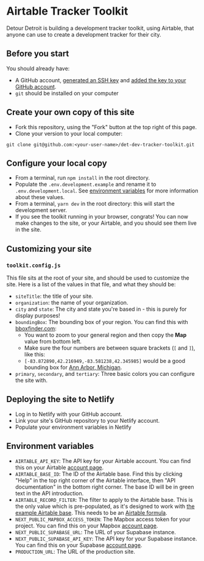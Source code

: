 # Airtable Tracker Toolkit

Detour Detroit is building a development tracker toolkit, using Airtable, that anyone can use to create a development tracker for their city.

## Before you start

You should already have:
- A GitHub account,  [generated an SSH key](https://docs.github.com/en/authentication/connecting-to-github-with-ssh/generating-a-new-ssh-key-and-adding-it-to-the-ssh-agent) and [added the key to your GitHub account](https://help.github.com/articles/adding-a-new-ssh-key-to-your-github-account).
- `git` should be installed on your computer

## Create your own copy of this site

- Fork this repository, using the "Fork" button at the top right of this page.
- Clone your version to your local computer:

```
git clone git@github.com:<your-user-name>/det-dev-tracker-toolkit.git
```

## Configure your local copy

- From a terminal, run `npm install` in the root directory.
- Populate the `.env.development.example` and rename it to `.env.development.local`. See [environment variables](#environment-variables) for more information about these values.
- From a terminal, `yarn dev` in the root directory: this will start the development server.
- If you see the toolkit running in your browser, congrats! You can now make changes to the site, or your Airtable, and you should see them live in the site.

## Customizing your site

### `toolkit.config.js`

This file sits at the root of your site, and should be used to customize the site. Here is a list of the values in that file, and what they should be:

- `siteTitle`: the title of your site.
- `organization`: the name of your organization.
- `city` and `state`: The city and state you're based in - this is purely for display purposes!
- `boundingBox`: The bounding box of your region. You can find this with [bboxfinder.com](https://bboxfinder.com/):
  - You want to zoom to your general region and then copy the **Map** value from bottom left. 
  - Make sure the four numbers are between square brackets (`[` and `]`), like this: 
  - `[-83.872890,42.216949,-83.581238,42.345985]` would be a good bounding box for [Ann Arbor, Michigan](http://bboxfinder.com/#42.231314,-83.806286,42.331773,-83.647842).
- `primary`, `secondary`, and `tertiary`: Three basic colors you can configure the site with.

## Deploying the site to Netlify

- Log in to Netlify with your GitHub account.
- Link your site's GitHub repository to your Netlify account.
- Populate your environment variables in Netlify

## Environment variables

- `AIRTABLE_API_KEY`: The API key for your Airtable account. You can find this on your Airtable [account page](https://airtable.com/account).
- `AIRTABLE_BASE_ID`: The ID of the Airtable base. Find this by clicking "Help" in the top right corner of the Airtable interface, then "API documentation" in the bottom right corner. The base ID will be in green text in the API introduction.
- `AIRTABLE_RECORD_FILTER`: The filter to apply to the Airtable base. This is the only value which is pre-populated, as it's designed to work with [the example Airtable base](). This needs to be an [Airtable formula](https://support.airtable.com/hc/en-us/articles/203255215-Formula-Field-Reference).
- `NEXT_PUBLIC_MAPBOX_ACCESS_TOKEN`: The Mapbox access token for your project. You can find this on your Mapbox [account page](https://www.mapbox.com/account/).
- `NEXT_PUBLIC_SUPABASE_URL`: The URL of your Supabase instance.
- `NEXT_PUBLIC_SUPABASE_API_KEY`: The API key for your Supabase instance. You can find this on your Supabase [account page](https://supabase.com/account).
- `PRODUCTION_URL`: The URL of the production site.


